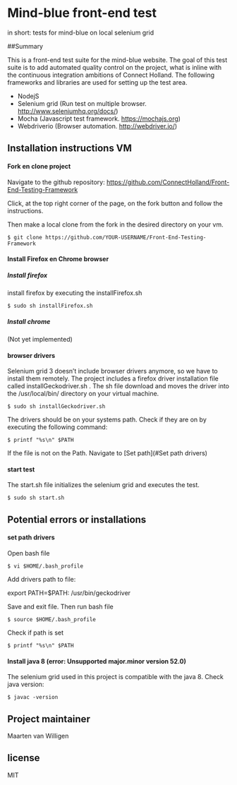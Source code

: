 # Mind-blue front-end test
in short: tests for mind-blue on local selenium grid

##Summary

This is a front-end test suite for the mind-blue website. The goal of this test suite is to add automated quality control on the project, what is inline with the continuous integration ambitions of Connect Holland. The following frameworks and libraries are used for setting up the test area.  

- NodejS 
- Selenium grid (Run test on multiple browser. http://www.seleniumhq.org/docs/) 
- Mocha (Javascript test framework. https://mochajs.org) 
- Webdriverio (Browser automation. http://webdriver.io/)

## Installation instructions VM

#### Fork en clone project
Navigate to the github repository: https://github.com/ConnectHolland/Front-End-Testing-Framework

Click, at the top right corner of the page, on the fork button and follow the instructions.

Then make a local clone from the fork in the desired directory on your vm. 

``` command
$ git clone https://github.com/YOUR-USERNAME/Front-End-Testing-Framework
```

#### Install Firefox en Chrome browser

##### Install firefox
install firefox by executing the installFirefox.sh

``` command
$ sudo sh installFirefox.sh
```
##### Install chrome
(Not yet implemented)

#### browser drivers
Selenium grid 3 doesn’t include browser drivers anymore, so we have to install them remotely. The project includes a firefox driver installation file called installGeckodriver.sh . The sh file download and moves the driver into the /usr/local/bin/ directory on your virtual machine. 

``` command
$ sudo sh installGeckodriver.sh
```
The drivers should be on your systems path. Check if they are on by executing the following command: 

``` command
$ printf "%s\n" $PATH
```
If the file is not on the Path. Navigate to [Set path](#Set path drivers)

#### start test
The start.sh file initializes the selenium grid and executes the test. 

``` command
$ sudo sh start.sh
```
## Potential errors or installations

#### set path drivers
Open bash file 

``` command
$ vi $HOME/.bash_profile
```
Add drivers path to file:

export PATH=$PATH: /usr/bin/geckodriver </br>

Save and exit file. Then run bash file

``` command
$ source $HOME/.bash_profile
```

Check if path is set

``` command
$ printf "%s\n" $PATH
```

#### Install java 8 (error: Unsupported major.minor version 52.0)

The selenium grid used in this project is compatible with the java 8. Check java version:

``` command
$ javac -version
```

## Project maintainer

Maarten van Willigen

## license

MIT

